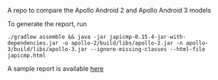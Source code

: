 A repo to compare the Apollo Android 2 and Apollo Android 3 models

To generate the report, run

```
./gradlew assemble && java -jar japicmp-0.15.4-jar-with-dependencies.jar -o apollo-2/build/libs/apollo-2.jar -n apollo-3/build/libs/apollo-3.jar --ignore-missing-classes --html-file japicmp.html
```

A sample report is available [here](https://storage.googleapis.com/uploadbin.appspot.com/japicmp.html)